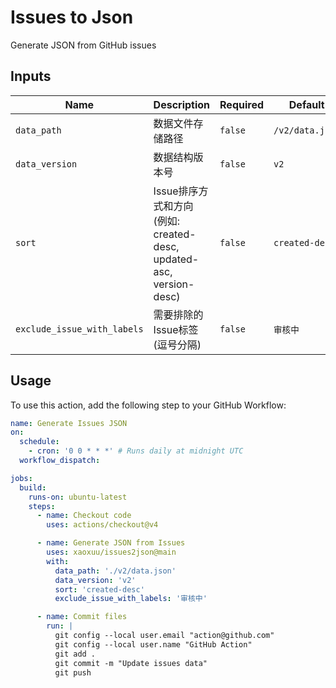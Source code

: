 # Issues to Json

Generate JSON from GitHub issues

## Inputs

| Name | Description | Required | Default |
|---|---|---|---|
| `data_path` | 数据文件存储路径 | `false` | `/v2/data.json` |
| `data_version` | 数据结构版本号 | `false` | `v2` |
| `sort` | Issue排序方式和方向 (例如: created-desc, updated-asc, version-desc) | `false` | `created-desc` |
| `exclude_issue_with_labels` | 需要排除的Issue标签 (逗号分隔) | `false` | `审核中` |

## Usage

To use this action, add the following step to your GitHub Workflow:

```yaml
name: Generate Issues JSON
on:
  schedule:
    - cron: '0 0 * * *' # Runs daily at midnight UTC
  workflow_dispatch:

jobs:
  build:
    runs-on: ubuntu-latest
    steps:
      - name: Checkout code
        uses: actions/checkout@v4

      - name: Generate JSON from Issues
        uses: xaoxuu/issues2json@main
        with:
          data_path: './v2/data.json'
          data_version: 'v2'
          sort: 'created-desc'
          exclude_issue_with_labels: '审核中'

      - name: Commit files
        run: |
          git config --local user.email "action@github.com"
          git config --local user.name "GitHub Action"
          git add .
          git commit -m "Update issues data"
          git push
```
